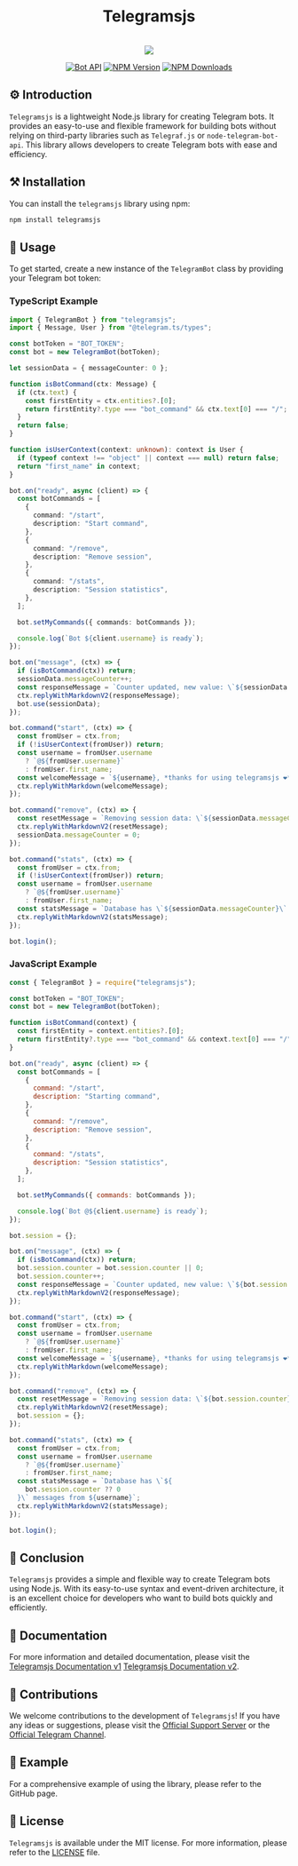 <div align="center">
  <h1>Telegramsjs</h1><br>
  <img src="https://raw.githubusercontent.com/Sempai-07/Telegramsjs/main/docs/avatar.png"><br>

[![Bot API](https://img.shields.io/badge/Bot%20API-v.7.0-00aced.svg?style=flat-square&logo=telegram)](https://core.telegram.org/bots/api)
[![NPM Version](https://img.shields.io/npm/v/telegramsjs.svg?maxAge=3600)](https://www.npmjs.com/package/telegramsjs)
[![NPM Downloads](https://img.shields.io/npm/dt/telegramsjs.svg?maxAge=3600)](https://www.npmjs.com/package/telegramsjs)

</div>

## ⚙️ Introduction

`Telegramsjs` is a lightweight Node.js library for creating Telegram bots. It provides an easy-to-use and flexible framework for building bots without relying on third-party libraries such as `Telegraf.js` or `node-telegram-bot-api`. This library allows developers to create Telegram bots with ease and efficiency.

## ⚒️ Installation

You can install the `telegramsjs` library using npm:

```sh
npm install telegramsjs
```

## 📙 Usage

To get started, create a new instance of the `TelegramBot` class by providing your Telegram bot token:

### TypeScript Example

```typescript
import { TelegramBot } from "telegramsjs";
import { Message, User } from "@telegram.ts/types";

const botToken = "BOT_TOKEN";
const bot = new TelegramBot(botToken);

let sessionData = { messageCounter: 0 };

function isBotCommand(ctx: Message) {
  if (ctx.text) {
    const firstEntity = ctx.entities?.[0];
    return firstEntity?.type === "bot_command" && ctx.text[0] === "/";
  }
  return false;
}

function isUserContext(context: unknown): context is User {
  if (typeof context !== "object" || context === null) return false;
  return "first_name" in context;
}

bot.on("ready", async (client) => {
  const botCommands = [
    {
      command: "/start",
      description: "Start command",
    },
    {
      command: "/remove",
      description: "Remove session",
    },
    {
      command: "/stats",
      description: "Session statistics",
    },
  ];

  bot.setMyCommands({ commands: botCommands });

  console.log(`Bot ${client.username} is ready`);
});

bot.on("message", (ctx) => {
  if (isBotCommand(ctx)) return;
  sessionData.messageCounter++;
  const responseMessage = `Counter updated, new value: \`${sessionData.messageCounter}\``;
  ctx.replyWithMarkdownV2(responseMessage);
  bot.use(sessionData);
});

bot.command("start", (ctx) => {
  const fromUser = ctx.from;
  if (!isUserContext(fromUser)) return;
  const username = fromUser.username
    ? `@${fromUser.username}`
    : fromUser.first_name;
  const welcomeMessage = `${username}, *thanks for using telegramsjs ❤️*`;
  ctx.replyWithMarkdown(welcomeMessage);
});

bot.command("remove", (ctx) => {
  const resetMessage = `Removing session data: \`${sessionData.messageCounter}\``;
  ctx.replyWithMarkdownV2(resetMessage);
  sessionData.messageCounter = 0;
});

bot.command("stats", (ctx) => {
  const fromUser = ctx.from;
  if (!isUserContext(fromUser)) return;
  const username = fromUser.username
    ? `@${fromUser.username}`
    : fromUser.first_name;
  const statsMessage = `Database has \`${sessionData.messageCounter}\` messages from ${username}`;
  ctx.replyWithMarkdownV2(statsMessage);
});

bot.login();
```

### JavaScript Example

```javascript
const { TelegramBot } = require("telegramsjs");

const botToken = "BOT_TOKEN";
const bot = new TelegramBot(botToken);

function isBotCommand(context) {
  const firstEntity = context.entities?.[0];
  return firstEntity?.type === "bot_command" && context.text[0] === "/";
}

bot.on("ready", async (client) => {
  const botCommands = [
    {
      command: "/start",
      description: "Starting command",
    },
    {
      command: "/remove",
      description: "Remove session",
    },
    {
      command: "/stats",
      description: "Session statistics",
    },
  ];

  bot.setMyCommands({ commands: botCommands });

  console.log(`Bot @${client.username} is ready`);
});

bot.session = {};

bot.on("message", (ctx) => {
  if (isBotCommand(ctx)) return;
  bot.session.counter = bot.session.counter || 0;
  bot.session.counter++;
  const responseMessage = `Counter updated, new value: \`${bot.session.counter}\``;
  ctx.replyWithMarkdownV2(responseMessage);
});

bot.command("start", (ctx) => {
  const fromUser = ctx.from;
  const username = fromUser.username
    ? `@${fromUser.username}`
    : fromUser.first_name;
  const welcomeMessage = `${username}, *thanks for using telegramsjs ❤️*`;
  ctx.replyWithMarkdown(welcomeMessage);
});

bot.command("remove", (ctx) => {
  const resetMessage = `Removing session data: \`${bot.session.counter}\``;
  ctx.replyWithMarkdownV2(resetMessage);
  bot.session = {};
});

bot.command("stats", (ctx) => {
  const fromUser = ctx.from;
  const username = fromUser.username
    ? `@${fromUser.username}`
    : fromUser.first_name;
  const statsMessage = `Database has \`${
    bot.session.counter ?? 0
  }\` messages from ${username}`;
  ctx.replyWithMarkdownV2(statsMessage);
});

bot.login();
```

## 🎃 Conclusion

`Telegramsjs` provides a simple and flexible way to create Telegram bots using Node.js. With its easy-to-use syntax and event-driven architecture, it is an excellent choice for developers who want to build bots quickly and efficiently.

## 📖 Documentation

For more information and detailed documentation, please visit the [Telegramsjs Documentation v1](https://docs-telegramsjs.surge.sh/) [Telegramsjs Documentation v2](https://telegramsjs-dev.surge.sh/).

## 🎒 Contributions

We welcome contributions to the development of `Telegramsjs`! If you have any ideas or suggestions, please visit the [Official Support Server](https://discord.gg/j8G7jhHMbs) or the [Official Telegram Channel](https://t.me/sempaika_telegrams_js).

## 📒 Example

For a comprehensive example of using the library, please refer to the GitHub page.

## 🧾 License

`Telegramsjs` is available under the MIT license. For more information, please refer to the [LICENSE](https://github.com/Sempai-07/Telegramsjs/blob/main/LICENSE) file.
